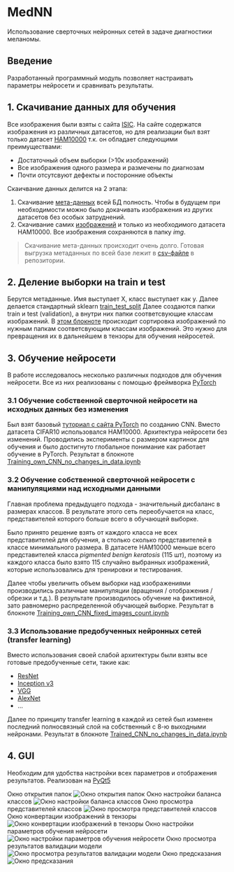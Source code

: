# MedNN
Использование сверточных нейронных сетей в задаче диагностики меланомы.  

## Введение 
Разработанный программный модуль позволяет настраивать параметры нейросети и сравнивать результаты.  

## 1. Скачивание данных для обучения
Все изображения были взяты с сайта [ISIC](https://www.isic-archive.com). На сайте содержатся изображения из различных датасетов, но для реализации был взят только датасет [HAM10000](https://www.kaggle.com/kmader/skin-cancer-mnist-ham10000) т.к. он обладает следующими преимуществами:
* Достаточный объем выборки (>10к изображений)
* Все изображения одного размера и размечены по диагнозам 
* Почти отсутсвуют дефекты и посторонние объекты

Скаичвание данных делится на 2 этапа:
1. Скачивание [мета-данных](https://github.com/gurmaaan/MedNN/blob/master/Download_meta.ipynb) всей БД полность. Чтобы в будущем при необходимости можно было докачивать изображения из других датасетов без особых затруднений. 
2. Скачивание самих [изображений](https://github.com/gurmaaan/MedNN/blob/master/Download_img.ipynb) и только из необходимого датасета HAM10000. Все изображения сохраняются в папку _img_.

> Скачивание мета-данных происходит очень долго. Готовая выгрузка метаданных по всей базе лежит в [csv-файле](https://github.com/gurmaaan/MedNN/blob/master/img_meta.csv) в репозитории. 

## 2. Деление выборки на train и test
Берутся метаданные. Имя выступает X, класс выступает как y. Далее делается стандартный sklearn [train_test_split](https://scikit-learn.org/stable/modules/generated/sklearn.model_selection.train_test_split.html)
Далее создаются папки train и test (validation), а внутри них папки соответсвующие классам изображений. В [этом блокноте](https://github.com/gurmaaan/MedNN/blob/master/Sort_img_into_folders.ipynb) происходит сортировка изображений по нужным папкам соответсвующим классам изображений. Это нужно для превращения их в дальнейшем в тензоры для обучения нейросетей.

## 3. Обучение нейросети
В работе исследовалось несколько различных подходов для обучения нейросети.
Все из них реализованы с помощью фреймворка [PyTorch](https://pytorch.org/)

### 3.1 Обучение собственной сверточной нейросети на исходных данных без изменения 
Был взят базовый [туториал с сайта PyTorch](https://pytorch.org/tutorials/beginner/blitz/cifar10_tutorial.html) по созданию CNN. Вместо датасета CIFAR10 использовался HAM10000. Архитектура нейросети без изменений. Проводились эксперименты с размером картинок для обучения и было достигнуто глобальное понимание как работает обучение в PyTorch. Результат в блокноте [Training_own_CNN_no_changes_in_data.ipynb](https://github.com/gurmaaan/MedNN/blob/master/Training_own_CNN_no_changes_in_data.ipynb)

### 3.2 Обучение собственной сверточной нейросети с манипуляциями над исходными данными 
Главная проблема предыдущего подхода - значительный дисбаланс в размерах классов. В результате этого сеть переобучается на класс, представителей которого больше всего в обучающей выборке.

Было принято решение взять от каждого класса не всех представителей для обучения, а столько сколько представителей в классе минимального размера. В датасете HAM10000 меньше всего представителей класса _pigmented benign keratosis_ (115 шт), поэтому из каждого класса было взято 115 случайно выбранных изображений, которые использовались для тренировки и тестирования. 

Далее чтобы увеличить объем выборки над изображениями производились различные манипуляции (вращения / отображения / обрезки и т.д.). В результате производилось обучение на фиктивной, зато равномерно распределенной обучающей выборке. Результат в блокноте [Training_own_CNN_fixed_images_count.ipynb](https://github.com/gurmaaan/MedNN/blob/master/Training_own_CNN_fixed_images_count.ipynb)

### 3.3 Использование предобученных нейронных сетей (transfer learning)
Вместо использования своей слабой архитектуры были взяты все готовые предобученные сети, такие как:
* [ResNet](https://arxiv.org/abs/1512.03385)
* [Inception v3](https://arxiv.org/abs/1512.00567)
* [VGG](https://arxiv.org/abs/1409.1556)
* [AlexNet](https://arxiv.org/abs/1404.5997)
* ...

Далее по принципу transfer learning в каждой из сетей был изменен последний полносвязный слой на собственный с 8-ю выходными нейронами. 
Результат в блокноте [Trained_CNN_no_changes_in_data.ipynb](https://github.com/gurmaaan/MedNN/blob/master/Trained_CNN_no_changes_in_data.ipynb)

## 4. GUI 
Необходим для удобства настройки всех параметров и отображения результатов.
Реализован на [PyQt5](https://doc.qt.io/qtforpython/)

Окно открытия папок
![Окно открытия папок](https://github.com/gurmaaan/MedNN/blob/master/screenshots/0_open2.png)
Окно настройки баланса классов
![Окно настройки баланса классов](https://github.com/gurmaaan/MedNN/blob/master/screenshots/1_balance1.png)
Окно просмотра представителей классов
![Окно просмотра представителей классов](https://github.com/gurmaaan/MedNN/blob/master/screenshots/2_view1.png)
Окно конвертации изображений в тензоры
![Окно конвертации изображений в тензоры](https://github.com/gurmaaan/MedNN/blob/master/screenshots/3_tensor1.png)
Окно настройки параметров обучения нейросети
![Окно настройки параметров обучения нейросети](https://github.com/gurmaaan/MedNN/blob/master/screenshots/4_train2.png)
Окно просмотра результатов валидации модели
![Окно просмотра результатов валидации модели](https://github.com/gurmaaan/MedNN/blob/master/screenshots/5_stat1.png)
Окно предсказания
![Окно предсказания](https://github.com/gurmaaan/MedNN/blob/master/screenshots/6_usage2.png)